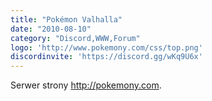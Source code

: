 ```yaml
---
title: "Pokémon Valhalla"
date: "2010-08-10"
category: "Discord,WWW,Forum"
logo: 'http://www.pokemony.com/css/top.png'
discordinvite: 'https://discord.gg/wKq9U6x'
---
```

Serwer strony http://pokemony.com.